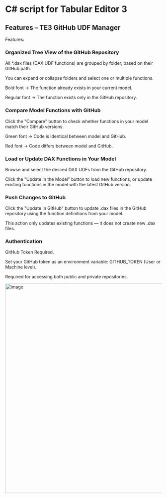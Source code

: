 # C# script for Tabular Editor 3

## Features – TE3 GitHub UDF Manager

 Features:

 ### Organized Tree View of the GitHub Repository

  All *.dax files (DAX UDF functions) are grouped by folder, based on their GitHub path.
  
  You can expand or collapse folders and select one or multiple functions.

  Bold font → The function already exists in your current model.
  
  Regular font → The function exists only in the GitHub repository.

### Compare Model Functions with GitHub

  Click the "Compare" button to check whether functions in your model match their GitHub versions.
  
  Green font → Code is identical between model and GitHub.
  
  Red font → Code differs between model and GitHub.

### Load or Update DAX Functions in Your Model

  Browse and select the desired DAX UDFs from the GitHub repository.
  
  Click the "Update in the Model" button to load new functions, or update existing functions in the model with the latest GitHub version.

### Push Changes to GitHub

  Click the "Update in GitHub" button to update .dax files in the GitHub repository using the function definitions from your model.
  
  This action only updates existing functions — it does not create new .dax files.

### Authentication
 
   GitHub Token Required.

  Set your GitHub token as an environment variable: GITHUB_TOKEN (User or Machine level).
  
  Required for accessing both public and private repositories.

  <img width="686" height="673" alt="image" src="https://github.com/user-attachments/assets/1fd586fd-fbb6-4fe7-941d-a6437027db14" />

